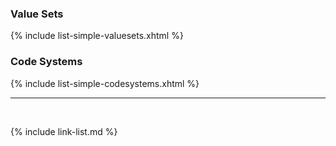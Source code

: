 
### Value Sets

{% include list-simple-valuesets.xhtml %}

### Code Systems

{% include list-simple-codesystems.xhtml %}

---


<br />

{% include link-list.md %}
